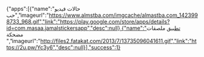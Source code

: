 {"apps":[{"name":"حالات فيديو حب","imageurl":"https://www.almstba.com/imgcache/almastba.com_1423998733_968.gif","link":"https://play.google.com/store/apps/details?id=com.masaa.jamalstickersapp","desc":null},{"name":"تطبيق ملصقات مضحكة ","imageurl":"http://files2.fatakat.com/2013/7/13735096041611.gif","link":"https://2u.pw/Yc3y6","desc":null}],"success":1}
